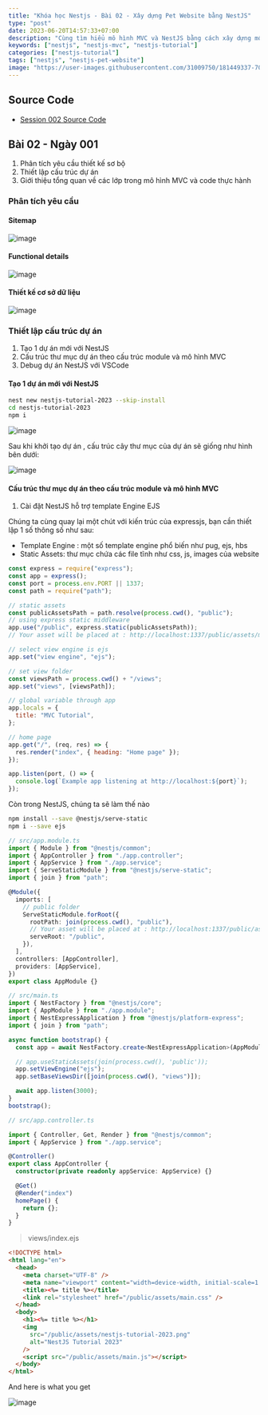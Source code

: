 ```yaml
---
title: "Khóa học Nestjs - Bài 02 - Xây dựng Pet Website bằng NestJS"
type: "post"
date: 2023-06-20T14:57:33+07:00
description: "Cùng tìm hiểu mô hình MVC và NestJS bằng cách xây dựng một website chuyên về thú cưng"
keywords: ["nestjs", "nestjs-mvc", "nestjs-tutorial"]
categories: ["nestjs-tutorial"]
tags: ["nestjs", "nestjs-pet-website"]
image: "https://user-images.githubusercontent.com/31009750/181449337-70081a76-5a01-4229-805e-39ed0ded6b5b.png"
---
```


## Source Code

- [Session 002 Source Code](https://github.com/misostack/nestjs-tutorial-2023/tree/day02)

## Bài 02 - Ngày 001

1. Phân tích yêu cầu thiết kế sơ bộ
2. Thiết lập cấu trúc dự án
3. Giới thiệu tổng quan về các lớp trong mô hình MVC và code thực hành

### Phân tích yêu cầu

#### Sitemap

![image](https://user-images.githubusercontent.com/31009750/247061383-15931be5-9bb5-4e85-9577-8fa6faa3f16f.png)

#### Functional details

![image](https://user-images.githubusercontent.com/31009750/247061467-18d4c3e4-f726-47e9-9b83-35136cfbb876.png)

#### Thiết kế cơ sở dữ liệu

![image](https://user-images.githubusercontent.com/31009750/247068026-284c4402-5853-479e-b086-647db777d17b.png)

### Thiết lập cấu trúc dự án

1. Tạo 1 dự án mới với NestJS
2. Cấu trúc thư mục dự án theo cấu trúc module và mô hình MVC
3. Debug dự án NestJS với VSCode

#### Tạo 1 dự án mới với NestJS

```sh
nest new nestjs-tutorial-2023 --skip-install
cd nestjs-tutorial-2023
npm i
```

![image](https://user-images.githubusercontent.com/31009750/247071423-19b685cc-56ea-463b-be0a-4d0de94993ef.png)

Sau khi khởi tạo dự án , cấu trúc cây thư mục của dự án sẽ giống như hình bên dưới:

![image](https://user-images.githubusercontent.com/31009750/247074456-6dedab95-aee1-4029-ab02-f0a1a948dc6c.png)

#### Cấu trúc thư mục dự án theo cấu trúc module và mô hình MVC

1. Cài đặt NestJS hỗ trợ template Engine EJS

Chúng ta cùng quay lại một chút với kiến trúc của expressjs, bạn cần thiết lập 1 số thông số như sau:

- Template Engine : một số template engine phổ biến như pug, ejs, hbs
- Static Assets: thư mục chứa các file tĩnh như css, js, images của website

```js
const express = require("express");
const app = express();
const port = process.env.PORT || 1337;
const path = require("path");

// static assets
const publicAssetsPath = path.resolve(process.cwd(), "public");
// using express static middleware
app.use("/public", express.static(publicAssetsPath));
// Your asset will be placed at : http://localhost:1337/public/assets/main.css

// select view engine is ejs
app.set("view engine", "ejs");

// set view folder
const viewsPath = process.cwd() + "/views";
app.set("views", [viewsPath]);

// global variable through app
app.locals = {
  title: "MVC Tutorial",
};

// home page
app.get("/", (req, res) => {
  res.render("index", { heading: "Home page" });
});

app.listen(port, () => {
  console.log(`Example app listening at http://localhost:${port}`);
});
```

Còn trong NestJS, chúng ta sẽ làm thế nào

```sh
npm install --save @nestjs/serve-static
npm i --save ejs
```

```ts
// src/app.module.ts
import { Module } from "@nestjs/common";
import { AppController } from "./app.controller";
import { AppService } from "./app.service";
import { ServeStaticModule } from "@nestjs/serve-static";
import { join } from "path";

@Module({
  imports: [
    // public folder
    ServeStaticModule.forRoot({
      rootPath: join(process.cwd(), "public"),
      // Your asset will be placed at : http://localhost:1337/public/assets/main.css
      serveRoot: "/public",
    }),
  ],
  controllers: [AppController],
  providers: [AppService],
})
export class AppModule {}
```

```ts
// src/main.ts
import { NestFactory } from "@nestjs/core";
import { AppModule } from "./app.module";
import { NestExpressApplication } from "@nestjs/platform-express";
import { join } from "path";

async function bootstrap() {
  const app = await NestFactory.create<NestExpressApplication>(AppModule);

  // app.useStaticAssets(join(process.cwd(), 'public'));
  app.setViewEngine("ejs");
  app.setBaseViewsDir([join(process.cwd(), "views")]);

  await app.listen(3000);
}
bootstrap();
```

```ts
// src/app.controller.ts

import { Controller, Get, Render } from "@nestjs/common";
import { AppService } from "./app.service";

@Controller()
export class AppController {
  constructor(private readonly appService: AppService) {}

  @Get()
  @Render("index")
  homePage() {
    return {};
  }
}
```

> views/index.ejs

```html
<!DOCTYPE html>
<html lang="en">
  <head>
    <meta charset="UTF-8" />
    <meta name="viewport" content="width=device-width, initial-scale=1.0" />
    <title><%= title %></title>
    <link rel="stylesheet" href="/public/assets/main.css" />
  </head>
  <body>
    <h1><%= title %></h1>
    <img
      src="/public/assets/nestjs-tutorial-2023.png"
      alt="NestJS Tutorial 2023"
    />
    <script src="/public/assets/main.js"></script>
  </body>
</html>
```

And here is what you get

![image](https://user-images.githubusercontent.com/31009750/247096434-124def02-443d-4c01-bae9-1b2be8ac113e.png)
